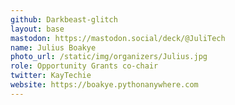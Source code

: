```yaml
---
github: Darkbeast-glitch
layout: base
mastodon: https://mastodon.social/deck/@JuliTech
name: Julius Boakye
photo_url: /static/img/organizers/Julius.jpg
role: Opportunity Grants co-chair
twitter: KayTechie
website: https://boakye.pythonanywhere.com
---
```

